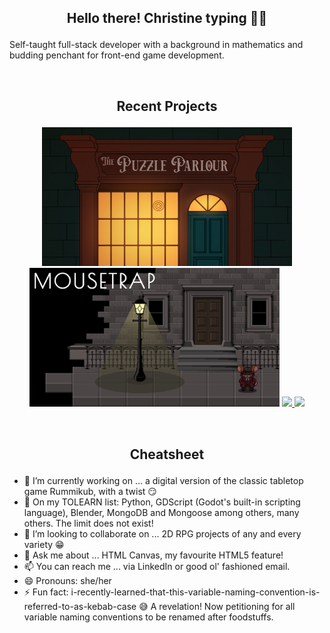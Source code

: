 ## <p align="center">Hello there! Christine typing 👩‍💻</p>
Self-taught full-stack developer with a background in mathematics and budding penchant for front-end game development.

<br/>

## <p align="center">Recent Projects </p>

<p align="center">
  <img width="400" src="./puzzle-parlour-thumbnail.png" />
  <img width="400" src="./mousetrap-thumbnail.png" />
  <a href="https://github.com/chrislush/puzzleparlour">
    <img align="" src="https://github-readme-stats.vercel.app/api/pin/?username=chrislush&repo=puzzleparlour&theme=great-gatsby" />
  </a>
  <a href="https://github.com/chrislush/mousetrap">
    <img align="" src="https://github-readme-stats.vercel.app/api/pin/?username=chrislush&repo=mousetrap&theme=great-gatsby" />
  </a>
</p>

<br/>

## <p align="center">Cheatsheet</p>

- 🔭 I’m currently working on ... a digital version of the classic tabletop game Rummikub, with a twist 😏 
- 🌱 On my TOLEARN list: Python, GDScript (Godot's built-in scripting language), Blender, MongoDB and Mongoose among others, many others. The limit does not exist!
- 👯 I’m looking to collaborate on ... 2D RPG projects of any and every variety 😁
- 💬 Ask me about ... HTML Canvas, my favourite HTML5 feature!
- 📫 You can reach me ... via LinkedIn or good ol' fashioned email.
- 😄 Pronouns: she/her
- ⚡ Fun fact: i-recently-learned-that-this-variable-naming-convention-is-referred-to-as-kebab-case 😅 A revelation! Now petitioning for all variable naming conventions to be renamed after foodstuffs.
